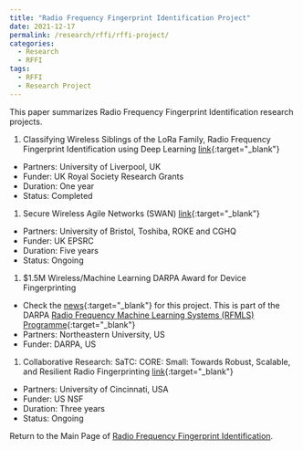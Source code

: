 ```yaml
---
title: "Radio Frequency Fingerprint Identification Project"
date: 2021-12-17
permalink: /research/rffi/rffi-project/
categories:
  - Research
  - RFFI
tags:
  - RFFI
  - Research Project
---
```


This paper summarizes Radio Frequency Fingerprint Identification  research projects.

1. Classifying Wireless Siblings of the LoRa Family, Radio Frequency Fingerprint Identification using Deep Learning [link](https://junqing-zhang.github.io/project-rffi-lora/){:target="_blank"}
* Partners: University of Liverpool, UK
* Funder: UK Royal Society Research Grants
* Duration: One year
* Status: Completed

1. Secure Wireless Agile Networks (SWAN) [link](https://www.swan-partnership.ac.uk/about-swan/){:target="_blank"}
* Partners: University of Bristol, Toshiba, ROKE and CGHQ
* Funder: UK EPSRC
* Duration: Five years
* Status: Ongoing

1. $1.5M Wireless/Machine Learning DARPA Award for Device Fingerprinting 
* Check the [news](https://coe.northeastern.edu/news/1-5m-wireless-machine-learning-darpa-award-for-device-fingerprinting/){:target="_blank"} for this project. This is part of the DARPA [Radio Frequency Machine Learning Systems (RFMLS) Programme](https://www.darpa.mil/program/radio-frequency-machine-learning-systems){:target="_blank"}
* Partners: Northeastern University, US
* Funder: DARPA, US

1. Collaborative Research: SaTC: CORE: Small: Towards Robust, Scalable, and Resilient Radio Fingerprinting [link](https://www.nsf.gov/awardsearch/showAward?AWD_ID=2225160){:target="_blank"}
* Partners: University of Cincinnati, USA
* Funder: US NSF
* Duration: Three years
* Status: Ongoing


Return to the Main Page of [Radio Frequency Fingerprint Identification](/research/rffi/rffi_main_page/).